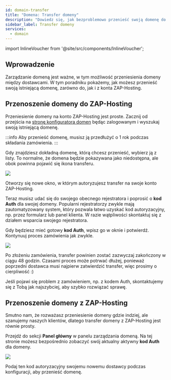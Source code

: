 ```yaml
---
id: domain-transfer
title: "Domena: Transfer domeny"
description: "Dowiedz się, jak bezproblemowo przenieść swoją domenę do lub z ZAP-Hosting i zapewnić nieprzerwane zarządzanie domeną → Sprawdź teraz"
sidebar_label: Transfer domeny
services:
  - domain
---
```


import InlineVoucher from '@site/src/components/InlineVoucher';

## Wprowadzenie

Zarządzanie domeną jest ważne, w tym możliwość przeniesienia domeny między dostawcami. W tym poradniku pokażemy, jak możesz przenieść swoją istniejącą domenę, zarówno do, jak i z konta ZAP-Hosting.

## Przenoszenie domeny do ZAP-Hosting

Przeniesienie domeny na konto ZAP-Hosting jest proste. Zacznij od przejścia na [stronę konfiguratora domen](https://zap-hosting.com/en/shop/product/domain/) będąc zalogowanym i wyszukaj swoją istniejącą domenę.

:::info
Aby przenieść domenę, musisz ją przedłużyć o 1 rok podczas składania zamówienia.
:::

Gdy znajdziesz dokładną domenę, którą chcesz przenieść, wybierz ją z listy. To normalne, że domena będzie pokazywana jako niedostępna, ale obok powinna pojawić się ikona transferu.

![](https://screensaver01.zap-hosting.com/index.php/s/omnaMqXJgarxsqW/preview)

Otworzy się nowe okno, w którym autoryzujesz transfer na swoje konto ZAP-Hosting.

Teraz musisz udać się do swojego obecnego rejestratora i poprosić o **kod Auth** dla swojej domeny. Popularni rejestratorzy zwykle mają zautomatyzowany system, który pozwala łatwo uzyskać kod autoryzacyjny, np. przez formularz lub panel klienta. W razie wątpliwości skontaktuj się z działem wsparcia swojego rejestratora.

Gdy będziesz mieć gotowy **kod Auth**, wpisz go w oknie i potwierdź. Kontynuuj proces zamówienia jak zwykle.

![](https://screensaver01.zap-hosting.com/index.php/s/fXjwGCX7kFtPnTB/preview)

Po złożeniu zamówienia, transfer powinien zostać zazwyczaj zakończony w ciągu 48 godzin. Czasami proces może potrwać dłużej, ponieważ poprzedni dostawca musi najpierw zatwierdzić transfer, więc prosimy o cierpliwość :)

Jeśli pojawi się problem z zamówieniem, np. z kodem Auth, skontaktujemy się z Tobą jak najszybciej, aby szybko rozwiązać sprawę.

## Przenoszenie domeny z ZAP-Hosting

Smutno nam, że rozważasz przeniesienie domeny gdzie indziej, ale szanujemy naszych klientów, dlatego transfer domeny z ZAP-Hosting jest równie prosty.

Przejdź do sekcji **Panel główny** w panelu zarządzania domeną. Na tej stronie możesz bezpośrednio zobaczyć swój aktualny aktywny **kod Auth** dla domeny.

![](https://screensaver01.zap-hosting.com/index.php/s/TTHm6qFA9rfgFBn/preview)

Podaj ten kod autoryzacyjny swojemu nowemu dostawcy podczas konfiguracji, aby przenieść domenę.

<InlineVoucher />